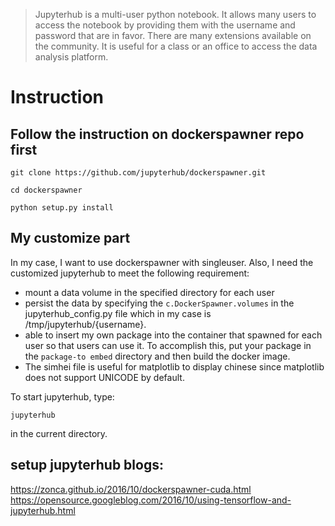 > Jupyterhub is a multi-user python notebook. It allows many users to access the notebook by providing them with the username and password that are in favor. There are many extensions available on the community. It is useful for a class or an office to access the data analysis platform.
# Instruction
## Follow the instruction on dockerspawner repo first 
```
git clone https://github.com/jupyterhub/dockerspawner.git

cd dockerspawner

python setup.py install
```

## My customize part
In my case, I want to use dockerspawner with singleuser. Also, I need the customized jupyterhub to meet the following requirement:
* mount a data volume in the specified directory for each user
* persist the data by specifying the `c.DockerSpawner.volumes` in the jupyterhub_config.py file which in my case is /tmp/jupyterhub/{username}.
* able to insert my own package into the container that spawned for each user so that users can use it. To accomplish this, put your package in the `package-to embed` directory and then build the docker image.
* The simhei file is useful for matplotlib to display chinese since matplotlib does not support UNICODE by default. 

To start jupyterhub, type:
```
jupyterhub
```
in the current directory.

## setup jupyterhub blogs:
https://zonca.github.io/2016/10/dockerspawner-cuda.html
https://opensource.googleblog.com/2016/10/using-tensorflow-and-jupyterhub.html
